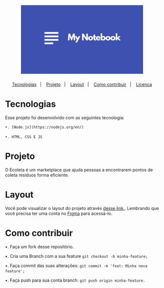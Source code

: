 
<h1 align="center">
    <img alt="Logo" title="" src="./assets/note.svg" width="400px" />
</h1>


<p align="center">
  <a href="#rocket-tecnologias">Tecnologias</a>&nbsp;&nbsp;&nbsp;|&nbsp;&nbsp;&nbsp;
  <a href="#-projeto">Projeto</a>&nbsp;&nbsp;&nbsp;|&nbsp;&nbsp;&nbsp;
  <a href="#-layout">Layout</a>&nbsp;&nbsp;&nbsp;|&nbsp;&nbsp;&nbsp;
  <a href="#-como-contribuir">Como contribuir</a>&nbsp;&nbsp;&nbsp;|&nbsp;&nbsp;&nbsp;
  <a href="#memo-licença">Licença</a>
</p>

 # Tecnologias 
Esse projeto foi desenvolvido com as seguintes tecnologia:

    •. [Node.js](https://nodejs.org/en/)

    •. HTML, CSS E JS

# Projeto

O Ecoleta é um marketplace que ajuda pessoas a encontrarem pontos de coleta resíduos forma eficiente.

 # Layout

Você pode visualizar o layout do projeto através [desse link.](https://www.figma.com/file/eeujTrafXFbhDU8TAKa6b2/Projeto-Luiz?node-id=0%3A1). Lembrando que você precisa ter uma conta no [Figma](https://www.figma.com/file/eeujTrafXFbhDU8TAKa6b2/Projeto-Luiz?node-id=0%3A1) para acessá-lo.

 # Como contribuir

   •. Faça um fork desse repositório.

   •. Cria uma Branch com a sua feature `git checkout -b minha-feature;`

   •. Faça commit das suas alterações: `git commit -m 'feat: Minha nova feature';`

   •. Faça push para sua conta branch: `git push origin minha-feature.`


